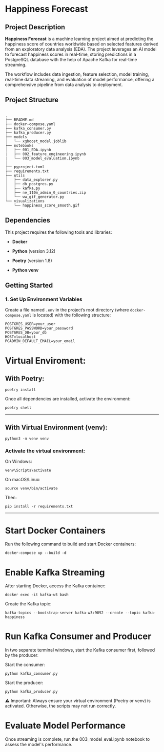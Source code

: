 # Happiness Forecast


## Project Description

**Happiness Forecast** is a machine learning project aimed at predicting the happiness score of countries worldwide based on selected features derived from an exploratory data analysis (EDA). The project leverages an AI model to forecast happiness scores in real-time, storing predictions in a PostgreSQL database with the help of Apache Kafka for real-time streaming.

The workflow includes data ingestion, feature selection, model training, real-time data streaming, and evaluation of model performance, offering a comprehensive pipeline from data analysis to deployment.

## Project Structure


```

.
├── README.md
├── docker-compose.yaml
├── kafka_consumer.py
├── kafka_producer.py
├── models
│   └── xgboost_model.joblib
├── notebooks
│   ├── 001_EDA.ipynb
|   ├── 002_feature_engineering.ipynb
|   └── 003_model_evaluation.ipynb
│
├── pyproject.toml
├── requirements.txt
├── utils
│   ├── data_explorer.py
│   ├── db_postgres.py
│   ├── kafka.py
│   ├── ne_110m_admin_0_countries.zip
│   └── ww_gif_generator.py
└── visualizations
    └── happiness_score_smooth.gif

```
## Dependencies

This project requires the following tools and libraries:

- **Docker**

- **Python** (version 3.12)

- **Poetry** (version 1.8)

- **Python venv**

## Getting Started

### 1. Set Up Environment Variables

Create a file named `.env` in the project’s root directory (where `docker-compose.yaml` is located) with the following structure:

```plaintext
POSTGRES_USER=your_user
POSTGRES_PASSWORD=your_password
POSTGRES_DB=your_db
HOST=localhost
PGADMIN_DEFAULT_EMAIL=your_email
```

# Virtual Enviroment:

## With Poetry:

```
poetry install
```

Once all dependencies are installed, activate the environment:

```
poetry shell
```  
---

## With Virtual Environment (venv):

```
python3 -m venv venv
```

### Activate the virtual environment:

On Windows:

```
venv\Scripts\activate
```

On macOS/Linux:

```
source venv/bin/activate
```

Then:
```
pip install -r requirements.txt
```

---
# Start Docker Containers

Run the following command to build and start Docker containers:

```
docker-compose up --build -d
```

# Enable Kafka Streaming

After starting Docker, access the Kafka container:

```
docker exec -it kafka-w3 bash
```

Create the Kafka topic:

```
kafka-topics --bootstrap-server kafka-w3:9092 --create --topic kafka-happiness
```

# Run Kafka Consumer and Producer

In two separate terminal windows, start the Kafka consumer first, followed by the producer:

Start the consumer:

```
python kafka_consumer.py
```

Start the producer:

```
python kafka_producer.py
```

⚠️ Important: Always ensure your virtual environment (Poetry or venv) is activated. Otherwise, the scripts may not run correctly.

# Evaluate Model Performance

Once streaming is complete, run the 003_model_eval.ipynb notebook to assess the model's performance.